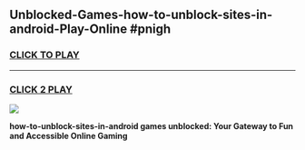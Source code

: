 
## Unblocked-Games-how-to-unblock-sites-in-android-Play-Online #pnigh
<h3>
<a href="https://news.freeplayer.one?title=how-to-unblock-sites-in-android&ref=3">CLICK TO PLAY</a></h3>
<hr>

<h3>
<a href="https://news.freeplayer.one?title=how-to-unblock-sites-in-android&ref=3">CLICK 2 PLAY</a>
  
</h3>

<a href="https://news.freeplayer.one?title=how-to-unblock-sites-in-android&ref=3"><img src="https://clearcache.store/games.png"></a>


**how-to-unblock-sites-in-android games unblocked: Your Gateway to Fun and Accessible Online Gaming**
